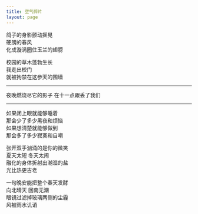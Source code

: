 ```yaml
---
title: 空气碎片
layout: page
---
```

 
鸽子的身影颤动摇晃  
硬朗的春风  
化成漩涡圈住玉兰的翅膀

校园的草木蓬勃生长  
我走出校门  
就被拘禁在这参天的围墙

---

夜晚燃烧尽它的影子
在十一点跟丢了我们

---

如果闭上眼就能够睡着  
那会少了多少黑夜和烦恼  
如果想清楚就能够做到  
那会多了多少寂寞和自嘲  

张开双手汹涌的是你的微笑  
夏天太短 冬天太闹  
融化的身体折射出潮湿的盐  
光比热更古老

一句晚安能把整个春天发酵  
向北晴天 回南无潮  
眼镜过滤掉玻璃两侧的尘霾  
风被雨水讥诮
